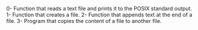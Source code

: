 0- Function that reads a text file and prints it to the POSIX standard output.
1- Function that creates a file.
2- Function that appends text at the end of a file.
3- Program that copies the content of a file to another file.